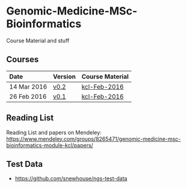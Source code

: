 # Genomic-Medicine-MSc-Bioinformatics
Course Material and stuff

## Courses

| Date     | Version | Course Material
|:---------|:--------|:------------|
| 14 Mar 2016 | [v0.2](https://github.com/snewhouse/Genomic-Medicine-MSc-Bioinformatics/releases/tag/v0.2-bioinformatics-ngs-course)  | [kcl-Feb-2016](https://github.com/snewhouse/Genomic-Medicine-MSc-Bioinformatics/tree/master/kcl-Feb-2016)|
| 26 Feb 2016 | [v0.1](https://github.com/snewhouse/Genomic-Medicine-MSc-Bioinformatics/releases/tag/v0.1-bioinformatics-ngs-course)  | [kcl-Feb-2016](https://github.com/snewhouse/Genomic-Medicine-MSc-Bioinformatics/tree/master/kcl-Feb-2016)|

## Reading List
Reading List and papers on Mendeley: https://www.mendeley.com/groups/8265471/genomic-medicine-msc-bioinformatics-module-kcl/papers/

## Test Data
- https://github.com/snewhouse/ngs-test-data

